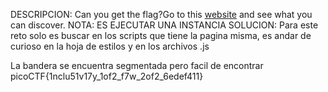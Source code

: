 DESCRIPCION: Can you get the flag?Go to this [website](http://saturn.picoctf.net:50758/) and see what you can discover.
NOTA: ES EJECUTAR UNA INSTANCIA
SOLUCION:
Para este reto solo es buscar en los scripts que tiene la pagina misma, es andar de curioso en la hoja de estilos y en los archivos .js 

La bandera se encuentra segmentada pero facil de encontrar
picoCTF{1nclu51v17y_1of2_f7w_2of2_6edef411}